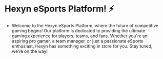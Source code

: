 # Hexyn eSports Platform! ⚡️
- Welcome to the Hexyn eSports Platform, where the future of competitive gaming begins! Our platform is dedicated to providing the ultimate gaming experience for players, teams, and fans. Whether you're an aspiring pro gamer, a team manager, or just a passionate eSports enthusiast, Hexyn has something exciting in store for you. Stay tuned, we're on the way!
